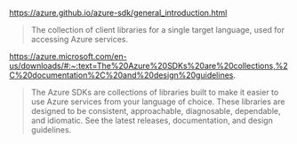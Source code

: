https://azure.github.io/azure-sdk/general_introduction.html

>The collection of client libraries for a single target language, used for accessing Azure services.


https://azure.microsoft.com/en-us/downloads/#:~:text=The%20Azure%20SDKs%20are%20collections,%2C%20documentation%2C%20and%20design%20guidelines.

>The Azure SDKs are collections of libraries built to make it easier to use Azure services from your language of choice. These libraries are designed to be consistent, approachable, diagnosable, dependable, and idiomatic. See the latest releases, documentation, and design guidelines.